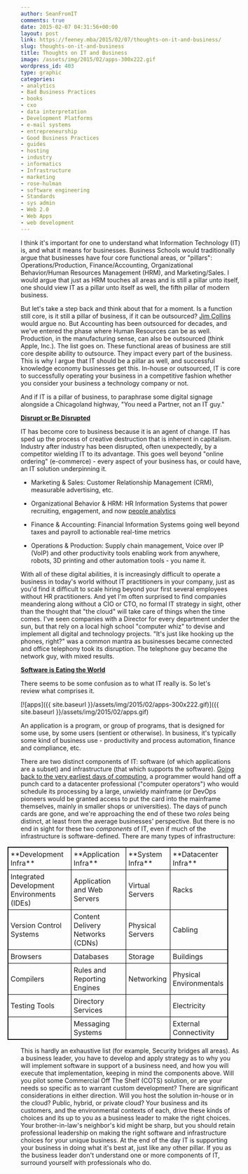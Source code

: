 ```yaml
---
author: SeanFromIT
comments: true
date: 2015-02-07 04:31:56+00:00
layout: post
link: https://feeney.mba/2015/02/07/thoughts-on-it-and-business/
slug: thoughts-on-it-and-business
title: Thoughts on IT and Business
image: /assets/img/2015/02/apps-300x222.gif
wordpress_id: 403
type: graphic
categories:
- analytics
- Bad Business Practices
- books
- cxo
- data interpretation
- Development Platforms
- e-mail systems
- entrepreneurship
- Good Business Practices
- guides
- hosting
- industry
- informatics
- Infrastructure
- marketing
- rose-hulman
- software engineering
- Standards
- sys admin
- Web 2.0
- Web Apps
- web development
---
```


I think it's important for one to understand what Information Technology (IT) is, and what it means for businesses. Business Schools would traditionally argue that businesses have four core functional areas, or "pillars": Operations/Production, Finance/Accounting, Organizational Behavior/Human Resources Management (HRM), and Marketing/Sales. I would argue that just as HRM touches all areas and is still a pillar unto itself, one should view IT as a pillar unto itself as well, the fifth pillar of modern business.

But let's take a step back and think about that for a moment. Is a function still core, is it still a pillar of business, if it can be outsourced? [Jim Collins](http://www.amazon.com/gp/product/0062120999/ref=as_li_tl?ie=UTF8&camp=1789&creative=390957&creativeASIN=0062120999&linkCode=as2&tag=ufoundergroun-20&linkId=BFDNEMPISTE5GBBP) would argue no. But Accounting has been outsourced for decades, and we've entered the phase where Human Resources can be as well. Production, in the manufacturing sense, can also be outsourced (think Apple, Inc.). The list goes on. These functional areas of business are still core despite ability to outsource. They impact every part of the business. This is why I argue that IT should be a pillar as well, and successful knowledge economy businesses get this. In-house or outsourced, IT is core to successfully operating your business in a competitive fashion whether you consider your business a technology company or not.

And if IT is a pillar of business, to paraphrase some digital signage alongside a Chicagoland highway, "You need a Partner, not an IT guy."

**[Disrupt or Be Disrupted](http://gelookahead.economist.com/disrupt-disrupted/)**

IT has become core to business because it is an agent of change. IT has sped up the process of creative destruction that is inherent in capitalism. Industry after industry has been disrupted, often unexpectedly, by a competitor wielding IT to its advantage. This goes well beyond "online ordering" (e-commerce) - every aspect of your business has, or could have, an IT solution underpinning it.



	
  * Marketing & Sales: Customer Relationship Management (CRM), measurable advertising, etc.

	
  * Organizational Behavior & HRM: HR Information Systems that power recruiting, engagement, and now [people analytics](https://www.linkedin.com/pulse/geeks-have-arrived-people-analytics-here-josh-bersin)

	
  * Finance & Accounting: Financial Information Systems going well beyond taxes and payroll to actionable real-time metrics

	
  * Operations & Production: Supply chain management, Voice over IP (VoIP) and other productivity tools enabling work from anywhere, robots, 3D printing and other automation tools - you name it.


With all of these digital abilities, it is increasingly difficult to operate a business in today's world without IT practitioners in your company, just as you'd find it difficult to scale hiring beyond your first several employees without HR practitioners. And yet I'm often surprised to find companies meandering along without a CIO or CTO, no formal IT strategy in sight, other than the thought that "the cloud" will take care of things when the time comes. I've seen companies with a Director for every department under the sun, but that rely on a local high school "computer whiz" to devise and implement all digital and technology projects. "It's just like hooking up the phones, right?" was a common mantra as businesses became connected and office telephony took its disruption. The telephone guy became the network guy, with mixed results.

**[Software is Eating the World](http://www.wsj.com/articles/SB10001424053111903480904576512250915629460)**

There seems to be some confusion as to what IT really is. So let's review what comprises it.

[![apps]({{ site.baseurl }}/assets/img/2015/02/apps-300x222.gif)]({{ site.baseurl }}/assets/img/2015/02/apps.gif)

An application is a program, or group of programs, that is designed for some use, by some users (sentient or otherwise). In business, it's typically some kind of business use - productivity and process automation, finance and compliance, etc.

There are two distinct components of IT: software (of which applications are a subset) and infrastructure (that which supports the software). [Going back to the very earliest days of computing](http://en.wikipedia.org/wiki/Computer_programming_in_the_punched_card_era), a programmer would hand off a punch card to a datacenter professional ("computer operators") who would schedule its processing by a large, unwieldy mainframe (or DevOps pioneers would be granted access to put the card into the mainframe themselves, mainly in smaller shops or universities). The days of punch cards are gone, and we're approaching the end of these two _roles_ being distinct, at least from the average businesses' perspective. But there is no end in sight for these two _components_ of IT, even if much of the infrastructure is software-defined. There are many types of infrastructure:
<table style="border: 1px solid black;position: relative;left: -30px;" >
<tbody >
<tr >

<td style="border: 1px solid black;padding: 5px" >**Development Infra**
</td>

<td style="border: 1px solid black;padding: 5px" >**Application Infra**
</td>

<td style="border: 1px solid black;padding: 5px" >**System Infra**
</td>

<td style="border: 1px solid black;padding: 5px" >**Datacenter Infra**
</td>
</tr>
<tr >

<td style="border: 1px solid black;padding: 5px" >Integrated Development Environments (IDEs)
</td>

<td style="border: 1px solid black;padding: 5px" >Application and Web Servers
</td>

<td style="border: 1px solid black;padding: 5px" >Virtual Servers
</td>

<td style="border: 1px solid black;padding: 5px" >Racks
</td>
</tr>
<tr >

<td style="border: 1px solid black;padding: 5px" >Version Control Systems
</td>

<td style="border: 1px solid black;padding: 5px" >Content Delivery Networks (CDNs)
</td>

<td style="border: 1px solid black;padding: 5px" >Physical Servers
</td>

<td style="border: 1px solid black;padding: 5px" >Cabling
</td>
</tr>
<tr >

<td style="border: 1px solid black;padding: 5px" >Browsers
</td>

<td style="border: 1px solid black;padding: 5px" >Databases
</td>

<td style="border: 1px solid black;padding: 5px" >Storage
</td>

<td style="border: 1px solid black;padding: 5px" >Buildings
</td>
</tr>
<tr >

<td style="border: 1px solid black;padding: 5px" >Compilers
</td>

<td style="border: 1px solid black;padding: 5px" >Rules and Reporting Engines
</td>

<td style="border: 1px solid black;padding: 5px" >Networking
</td>

<td style="border: 1px solid black;padding: 5px" >Physical Environmentals
</td>
</tr>
<tr >

<td style="border: 1px solid black;padding: 5px" >Testing Tools
</td>

<td style="border: 1px solid black;padding: 5px" >Directory Services
</td>

<td style="border: 1px solid black;padding: 5px" >
</td>

<td style="border: 1px solid black;padding: 5px" >Electricity
</td>
</tr>
<tr >

<td style="border: 1px solid black;padding: 5px" >
</td>

<td style="border: 1px solid black;padding: 5px" >Messaging Systems
</td>

<td style="border: 1px solid black;padding: 5px" >
</td>

<td style="border: 1px solid black;padding: 5px" >External Connectivity
</td>
</tr>
</tbody>
</table>
This is hardly an exhaustive list (for example, Security bridges all areas). As a business leader, you have to develop and apply strategy as to why you will implement software in support of a business need, and how you will execute that implementation, keeping in mind the components above. Will you pilot some Commercial Off The Shelf (COTS) solution, or are your needs so specific as to warrant custom development? There are significant considerations in either direction. Will you host the solution in-house or in the cloud? Public, hybrid, or private cloud? Your business and its customers, and the environmental contexts of each, drive these kinds of choices and its up to you as a business leader to make the right choices. Your brother-in-law's neighbor's kid might be sharp, but you should retain professional leadership on making the right software and infrastructure choices for your unique business. At the end of the day IT is supporting your business in doing what it's best at, just like any other pillar. If you as the business leader don't understand one or more components of IT, surround yourself with professionals who do.
